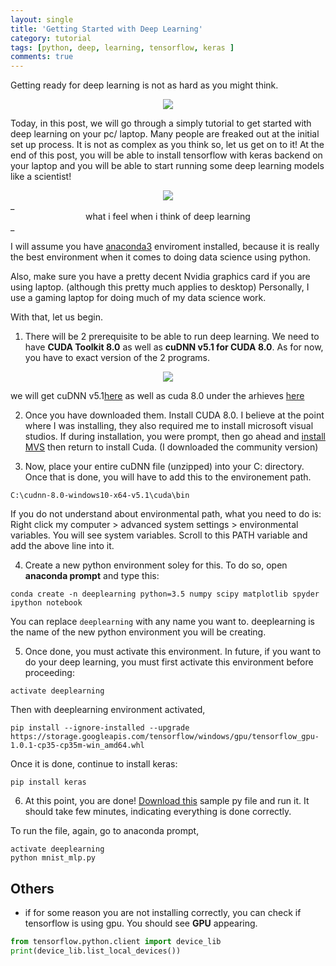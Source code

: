 ```yaml
---
layout: single
title: 'Getting Started with Deep Learning'
category: tutorial
tags: [python, deep, learning, tensorflow, keras ]
comments: true
---
```


Getting ready for deep learning is not as hard as you might think. 

<center><img src = "https://static.wixstatic.com/media/4cd7bf_510a651475a449dcb9eb155537eff38f~mv2.png/v1/fill/w_630,h_366,al_c,usm_0.66_1.00_0.01/4cd7bf_510a651475a449dcb9eb155537eff38f~mv2.png"></center> 

Today, in this post, we will go through a simply tutorial to get started with deep learning on your pc/ laptop. Many people are freaked out at the initial set up process. It is not as complex as you think so, 
let us get on to it! At the end of this post, you will be able to install tensorflow with keras backend on your laptop and you will be able to start running some deep learning models like a scientist! 

<center><img src = "https://pm1.narvii.com/6444/077b1161a0cc5f63905da24884d70a0ce6e6b2ba_hq.jpg"></center>
_<center>what i feel when i think of deep learning</center>_ 

I will assume you have [anaconda3](https://www.anaconda.com/download/) enviroment installed, because it is really the best environment when it comes to doing data science using python. 

Also, make sure you have a pretty decent Nvidia graphics card if you are using laptop. (although this pretty much applies to desktop) Personally, I use a gaming laptop for doing much of my data science work.  

With that, let us begin. 

1. There will be 2 prerequisite to be able to run deep learning. We need to have **CUDA Toolkit 8.0** as well as **cuDNN v5.1 for CUDA 8.0**. As for now, you have to exact version of the 2 programs. 

<center><img src = "/image/"></center> 

we will get cuDNN v5.1[here](https://developer.nvidia.com/rdp/cudnn-download) as well as cuda 8.0 under the arhieves [here](https://developer.nvidia.com/cuda-toolkit-archive)

2. Once you have downloaded them. Install CUDA 8.0. I believe at the point where I was installing, they also required me to install microsoft visual studios. If during installation, you were prompt, then go ahead and [install MVS](https://www.visualstudio.com/downloads/) then return to install Cuda. (I downloaded the community version) 

3. Now, place your entire cuDNN file (unzipped) into your C: directory. Once that is done, you will have to add this to the environement path. 

```Command Prompt
C:\cudnn-8.0-windows10-x64-v5.1\cuda\bin
```

If you do not understand about environmental path, what you need to do is: Right click my computer > advanced system settings > environmental variables. You will see system variables. Scroll to this PATH variable and add the above line into it.

4. Create a new python environment soley for this. To do so, open **anaconda prompt** and type this:

```Command Prompt
conda create -n deeplearning python=3.5 numpy scipy matplotlib spyder ipython notebook
```
You can replace `deeplearning` with any name you want to. deeplearning is the name of the new python environment you will be creating. 

5. Once done, you must activate this environment. In future, if you want to do your deep learning, you must first activate this environment before proceeding: 

```Command Prompt
activate deeplearning
```

Then with deeplearning environment activated, 

```Command Prompt
pip install --ignore-installed --upgrade https://storage.googleapis.com/tensorflow/windows/gpu/tensorflow_gpu-1.0.1-cp35-cp35m-win_amd64.whl
```

Once it is done, continue to install keras: 

```Command Prompt
pip install keras
```

6. At this point, you are done! [Download this](https://github.com/antoniosehk/keras-tensorflow-windows-installation/blob/master/examples/mnist_mlp.py) sample py file and run it. It should take few minutes, indicating everything is done correctly. 

To run the file, again, go to anaconda prompt, 

```Command Prompt
activate deeplearning
python mnist_mlp.py
```

## Others 

* if for some reason you are not installing correctly, you can check if tensorflow is using gpu. You should see **GPU** appearing.  

```python 
from tensorflow.python.client import device_lib
print(device_lib.list_local_devices())
```





